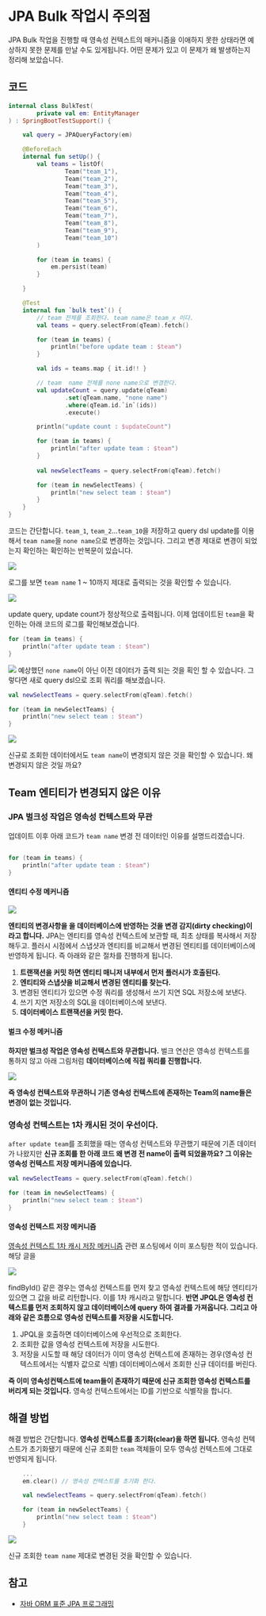 # JPA Bulk 작업시 주의점

JPA Bulk 작업을 진행할 때 영속성 컨텍스트의 매커니즘을 이애하지 못한 상태라면 예상하지 못한 문제를 만날 수도 있게됩니다. 어떤 문제가 있고 이 문제가 왜 발생하는지 정리해 보았습니다.

## 코드
```kotlin
internal class BulkTest(
        private val em: EntityManager
) : SpringBootTestSupport() {

    val query = JPAQueryFactory(em)

    @BeforeEach
    internal fun setUp() {
        val teams = listOf(
                Team("team_1"),
                Team("team_2"),
                Team("team_3"),
                Team("team_4"),
                Team("team_5"),
                Team("team_6"),
                Team("team_7"),
                Team("team_8"),
                Team("team_9"),
                Team("team_10")
        )

        for (team in teams) {
            em.persist(team)
        }

    }

    @Test
    internal fun `bulk test`() {
        // team 전체를 조회한다. team name은 team_x 이다.
        val teams = query.selectFrom(qTeam).fetch()

        for (team in teams) {
            println("before update team : $team")
        }

        val ids = teams.map { it.id!! }

        // team  name 전체를 none name으로 변경한다. 
        val updateCount = query.update(qTeam)
                .set(qTeam.name, "none name")
                .where(qTeam.id.`in`(ids))
                .execute()

        println("update count : $updateCount")

        for (team in teams) {
            println("after update team : $team")
        }
    
        val newSelectTeams = query.selectFrom(qTeam).fetch()

        for (team in newSelectTeams) {
            println("new select team : $team")
        }
    }
}
```

코드는 간단합니다. `team_1`, `team_2`...`team_10`을 저장하고 query dsl update를 이용해서 `team name`을 `none name`으로 변경하는 것입니다. 그리고 변경 제대로 변경이 되었는지 확인하는 확인하는 반복문이 있습니다.


![](images/before-update.png)

로그를 보면 `team name` 1 ~ 10까지 제대로 출력되는 것을 확인할 수 있습니다.

![](images/update-query.png)

update query, update count가 정상적으로 출력됩니다. 이제 업데이트된 `team`을 확인하는 아래 코드의 로그를 확인해보겠습니다.

```kotlin
for (team in teams) {
    println("after update team : $team")
}
```
![](images/ater-update.png)
예상했던 `none name`이 아닌 이전 데이터가 출력 되는 것을 획인 할 수 있습니다. 그렇다면 새로 query dsl으로 조회 쿼리를 해보겠습니다.

```kotlin
val newSelectTeams = query.selectFrom(qTeam).fetch()

for (team in newSelectTeams) {
    println("new select team : $team")
}
```
![](images/team-2.png)

신규로 조회한 데이터에서도 `team name`이 변경되지 않은 것을 확인할 수 있습니다. 왜 변경되지 않은 것일 까요?

## Team 엔티티가 변경되지 않은 이유

### JPA 벌크성 작업은 영속성 컨텍스트와 무관
업데이트 이후 아래 코드가 `team name` 변경 전 데이터인 이유를 설명드리겠습니다.

```kotlin

for (team in teams) {
    println("after update team : $team")
}
```

#### 엔티티 수정 메커니즘
![](https://github.com/cheese10yun/TIL/raw/master/assets/jpa-persistent-dirty-checking.png)

**엔티티의 변경사항을 을 데이터베이스에 반영하는 것을 변경 감지(dirty checking)이라고 합니다.** JPA는 엔티티를 영속성 컨텍스트에 보관할 때, 최초 상태를 복사해서 저장해두고. 플러시 시점에서 스냅샷과 엔티티를 비교해서 변경된 엔티티를 데이터베이스에 반영하게 됩니다. 즉 아래와 같은 절차를 진행하게 됩니다.

1. **트랜잭션을 커밋 하면 엔티티 매니저 내부에서 먼저 플러시가 호출된다.**
2. **엔티티와 스냅샷을 비교해서 변경된 엔티티를 찾는다.**
3. 변경된 엔티티가 있으면 수정 쿼리를 생성해서 쓰기 지연 SQL 저장소에 보낸다.
4. 쓰기 지연 저장소의 SQL을 데이터베이스에 보낸다.
5. **데이터베이스 트랜잭션을 커밋 한다.**

#### 벌크 수정 메커니즘
**하지만 벌크성 작업은 영속성 컨텍스트와 무관합니다.** 벌크 연산은 영속성 컨텍스트를 통하지 않고 아래 그림처럼 **데이터베이스에 직접 쿼리를 진행합니다.**

![](https://github.com/cheese10yun/TIL/blob/master/assets/jpa-bulk.png?raw=true)

**즉 영속성 컨텍스트와 무관하니 기존 영속성 컨텍스트에 존재하는 Team의 name들은 변경이 없는 것입니다.**

### 영속성 컨텍스트는 1차 캐시된 것이 우선이다.
`after update team`를 조회했을 때는 영속성 컨텍스트와 무관했기 때문에 기존 데이터가 나왔지만 **신규 조회를 한 아래 코드 왜 변경 전 name이 출력 되었을까요? 그 이유는 영속성 컨텍스트 저장 메커니즘에 있습니다.**

```kotlin
val newSelectTeams = query.selectFrom(qTeam).fetch()

for (team in newSelectTeams) {
    println("new select team : $team")
}
```

#### 영속성 컨텍스트 저장 메커니즘

[영속성 컨텍스트 1차 캐시 저장 메커니즘](https://cheese10yun.github.io/jpa-persistent-context/) 관련 포스팅에서 이미 포스팅한 적이 있습니다. 해당 글을 

![](https://github.com/cheese10yun/blog-sample/raw/master/query-dsl/docs/images/query-result-.png)

findById() 같은 경우는 영속성 컨텍스트를 먼저 찾고 영속성 컨텍스트에 해당 엔티티가 있으면 그 값을 바로 리턴합니다. 이를 1차 캐시라고 말합니다. **반면 JPQL은 영속성 컨텍스트를 먼저 조회하지 않고 데이터베이스에 query 하여 결과를 가져옵니다. 그리고 아래와 같은 흐름으로 영속성 컨텍스트를 저장을 시도합니다.**

1. JPQL을 호출하면 데이터베이스에 우선적으로 조회한다.
2. 조회한 값을 영속성 컨텍스트에 저장을 시도한다.
3. 저장을 시도할 때 해당 데이터가 이미 영속성 컨텍스트에 존재하는 경우(영속성 컨텍스트에서는 식별자 값으로 식별) 데이터베이스에서 조회한 신규 데이터를 버린다.


**즉 이미 영속성컨텍스트에 team들이 존재하기 때문에 신규 조회한 영속성 컨텍스트를 버리게 되는 것입니다.** 영속성 컨텍스트에서는 ID를 기반으로 식별작을 합니다.

## 해결 방법
해결 방법은 간단합니다. **영속성 컨텍스트를 초기화(clear)을 하면 됩니다.** 영속성 컨텍스트가 초기화됐기 때문에 신규 조회한 `team` 객체들이 모두 영속성 컨텍스트에 그대로 반영되게 됩니다. 


```kotlin
    ...
    em.clear() // 영속성 컨텍스트를 초기화 한다.

    val newSelectTeams = query.selectFrom(qTeam).fetch()

    for (team in newSelectTeams) {
        println("new select team : $team")
    }
```
![](images/team-name.png)

신규 조회한 `team name` 제대로 변경된 것을 확인할 수 있습니다.

## 참고
* [자바 ORM 표준 JPA 프로그래밍](http://acornpub.co.kr/book/jpa-programmig) 